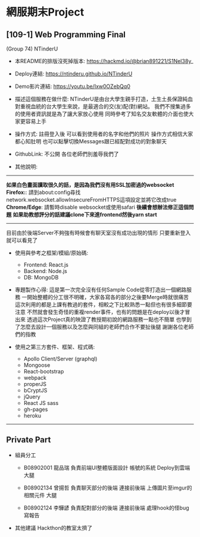 # 網服期末Project

## [109-1] Web Programming Final
(Group 74) NTinderU

- 本README的排版沒死掉版本: https://hackmd.io/@brian891221/S1NeI38y_

- Deploy連結:
https://ntinderu.github.io/NTinderU

- Demo影片連結:
https://youtu.be/Ixw0OZebQq0

- 描述這個服務在做什麼:
NTinderU是由台大學生親手打造，土生土長保證純血
對重視血統的台大學生來說，是最適合的交(友)配(對)網站。
我們不搜集過多的使用者資訊就是為了讓大家放心使用
同時參考了知名交友軟體的介面也使大家更容易上手

- 操作方式:
註冊登入後 可以看到使用者的名字和他們的照片
操作方式相信大家都心知肚明
也可以點擊切換Messages跟已經配對成功的對象聊天

- GithubLink: 不公開
各位老師們別羞辱我們了

- 其他說明:

--- 

**如果白色畫面讀取很久的話，是因為我們沒有用SSL加密過的websocket**
**Firefox:**: 請到about:config尋找network.websocket.allowInsecureFromHTTPS這項設定並將它改成true
**Chrome/Edge**: 請暫時disable websocket或使用safari
**後續會想辦法修正這個問題**
**如果助教想評分的話建議clone下來進frontend然後yarn start**

---

目前由於後端Server不夠強有時候會有聊天室沒有成功出現的情形
只要重新登入就可以看見了

- 使用與參考之框架/模組/原始碼:
    - Frontend: React.js
    - Backend: Node.js
    - DB: MongoDB

- 專題製作心得:
這是第一次完全沒有任何Sample Code從零打造出一個網路服務
一開始整體的分工很不明確，大家各寫各的部分之後要Merge時就很痛苦
這次利用的都是上課有教過的套件，相較之下比較熟悉一點但也有很多細節要注意
不然就會發生奇怪的重複render事件，也有的問題是在deploy以後才冒出來
透過這次Project真的映證了教授期初說的網路服務一點也不簡單
也學到了怎麼去設計一個服務以及怎麼與同組的老師們合作不要扯後腿
謝謝各位老師們的指教

- 使用之第三方套件、框架、程式碼:
    - Apollo Client/Server (graphql)
    - Mongoose
    - React-bootstrap
    - webpack
    - properJS
    - bCryptJS
    - jQuery 
    - React JS sass
    - gh-pages 
    - heroku

---

## Private Part

- 組員分工
    - B08902001 龍品瑞
    負責前端UI整體版面設計
    帳號的系統
    Deploy到雲端
    大腿
    
    - B08902134 曾揚哲
    負責聊天部分的後端
    連接前後端
    上傳圖片至imgur的相關元件
    大腿
    
    - B08902124 李驊諺
    負責配對部分的後端
    連接前後端
    處理hook的怪bug
    寫報告
    
- 其他建議
Hackthon的教室太擠了